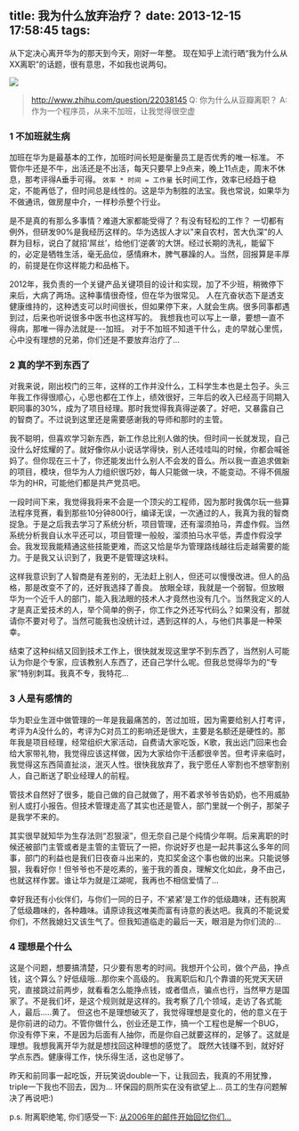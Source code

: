 title: 我为什么放弃治疗？
date: 2013-12-15 17:58:45
tags:
---

从下定决心离开华为的那天到今天，刚好一年整。
现在知乎上流行晒“我为什么从XX离职”的话题，很有意思，不如我也说两句。

![](/images/left-huawei.jpg)

> http://www.zhihu.com/question/22038145
> Q: 你为什么从豆瓣离职？
> A: 作为一个程序员，从来不加班，让我觉得很空虚

### 1 不加班就生病

加班在华为是最基本的工作，加班时间长短是衡量员工是否优秀的唯一标准。
不管你牛还是不牛，出活还是不出活，每天只要早上9点来，晚上11点走，周末不休息，那考评得A垂手可得。
`效率 * 时间 = 工作量`
长时间工作，效率已经趋于稳定，不能再低了，但时间总是线性的。这是华为制胜的法宝。我也常说，如果华为不做通讯，做房屋中介，一样秒杀整个行业。

是不是真的有那么多事情？难道大家都能受得了？有没有轻松的工作？
一切都有例外，但研发90%是我经历这样的。华为选拔人才以"来自农村，苦大仇深"的人群为目标，说白了就招‘屌丝’，给他们‘逆袭’的大饼。经过长期的洗礼，能留下的，必定是牺牲生活，毫无品位，感情麻木，脾气暴躁的人。当然，回报算是丰厚的，前提是在你这样能力和品格下。

2012年，我负责的一个关键产品关键项目的设计和实现，加了不少班，稍微停下来后，大病了两场。这种事情很奇怪，但在华为很常见。
人在亢奋状态下是透支健康维持的，这种透支可以时间很长，但如果停下来，人就会生病。很多同事都遇到过，后来也听说很多中医书也这样写的。
我想我也可以写上一章，要想一直不得病，那唯一得办法就是---加班。
对于不加班不知道干什么，走的早就心里慌，心中没有理想的兄弟，你们还是不要放弃治疗了...

### 2 真的学不到东西了

对我来说，刚出校门的三年，这样的工作并没什么，工科学生本也是土包子。头三年我工作得很顺心，心思也都在工作上，绩效很好，三年后的收入已经高于同期入职同事的30%，成为了项目经理。那时我觉得我真得逆袭了。好吧，又暴露自己的智商了。不过说到这里还是需要感谢我的导师和那时的主管。

我不聪明，但喜欢学习新东西，新工作总比别人做的快。但时间一长就发现，自己没什么好炫耀的了。就好像你从小说话学得快，别人还哇哇叫的时候，你都会喊爸妈了。但你现在三十了，你还能发出什么别人不会发的音么。所以我一直追求做新的项目，模块，但华为人力组织很巧妙，每人只能做一块，不能变动。不得不佩服华为的HR，可能他们都是共产党员吧。

一段时间下来，我觉得我将来不会是一个顶尖的工程师，因为那时我偶尔玩一些算法程序竞赛，看到那些10分钟800行，编译无误，一次通过的人，我真为我的智商捉急。于是之后我去学习了系统分析，项目管理，还有溜须拍马，弄虚作假。当然系统分析我自认水平还可以，项目管理一般般，溜须拍马水平低，弄虚作假没学会。我发现我能精通这些技能更难，而这又恰是华为管理路线越往后走越需要的能力。于是我又认识到了，我更不是管理这块料。

这样我意识到了人智商是有差别的，无法赶上别人，但还可以慢慢改进。但人的品格，那是改变不了的，还好我选择了善良。
放眼全球，我就是一个弱智。但放眼华为一个近千人的部门，能入我法眼的技术人才竟然也没有几个。当然我定义的人才是真正爱技术的人，举个简单的例子，你工作之外还写代码么？如果没有，那就请你不要对号了。当然可能我也没统计过，遇到这样的人，与他们共事是一种荣幸。

结束了这种纠结又回到技术工作上，很快就发现这里学不到东西了，当然别人可能认为你是个专家，应该教别人东西了，还自己学什么呢。但我总觉得华为的“专家”特别刺耳。我真不专，我特花...

### 3 人是有感情的

华为职业生涯中做管理的一年是我最痛苦的，苦过加班，因为需要给别人打考评，考评为A没什么的，考评为C对员工的影响还是很大，主要是名额还是硬性的。那年我是项目经理，经常组织大家活动，自费请大家吃饭，K歌，我出远门回来也会给大家带礼物，我觉得应该这样做，因为大家给你干活都很辛苦。但考评来临时，我觉得这东西简直扯淡，泯灭人性。很快我放弃了，我宁愿任人宰割也不想宰割别人，自己断送了职业经理人的前程。

管技术自然好了很多，能自己做的自己就做了，用不着求爷爷告奶奶，也不用威胁别人或打小报告。但技术管理走高了其实也还是管人，部门里就一个例子，那架子是我学不来的。

其实很早就知华为生存法则“忍狠滚”，但无奈自己是个纯情少年啊。后来离职的时候还被部门主管或者是主管的主管玩了一把，你说好歹也是一起共事这么多年的同事，部门的利益也是我们日夜奋斗出来的，克扣奖金这个事也做的出来。只能说够狠，我看好你！但爷爷也不是吃素的，鉴于我的善良，理解文化如此，身不由己，也就这样作罢。谁让华为就是江湖呢，我再也不相信爱情了...

幸好我还有小伙伴们，与你们一同的日子，不‘紧紧’是工作的低级趣味，还有脱离了低级趣味的，各种趣味。请原谅我这唯美而富有诗意的表达吧。我真的不能说爱你们，不然我媳妇又该生气了。但我知道临走的最后一天，眼泪是为你们流的...

### 4 理想是个什么

这是个问题，想要搞清楚，只少要有思考的时间。我想开个公司，做个产品，挣点钱，这个算么？好低级哦...那你来个高级的。
我离职后和几个靠谱的死党天天研究，直接跳过前两步，就看看怎么能挣点钱，或者借点，骗点也行，当然甲方是国家了。不是我们坏，是这个规则就是这样的。我考察了几个领域，走访了各式能人，最后.....黄了。
但这也不是理想破灭了，我觉得理想是变化的，他的意义在于是你前进的动力。不管你做什么，创业还是工作，搞一个工程也是解一个BUG，你没有停下来，不是因为后面有人抽你，而是你自己就要这样的，足够了。这就是理想。我想我离开华为就是想找回这种理想的感觉了。
既然大钱赚不到，就好好学点东西。健康得工作，快乐得生活，这也足够了。

昨天和前同事一起吃饭，开玩笑说double一下，让我回去，我真的不用犹豫，triple一下我也不回去，因为...
环保园的厕所实在没有欲望上...
员工的生存问题解决了再说吧:)


p.s. 附离职绝笔, 你们感受一下:
[从2006年的邮件开始回忆你们...](/files/guanli_new.docx) 



